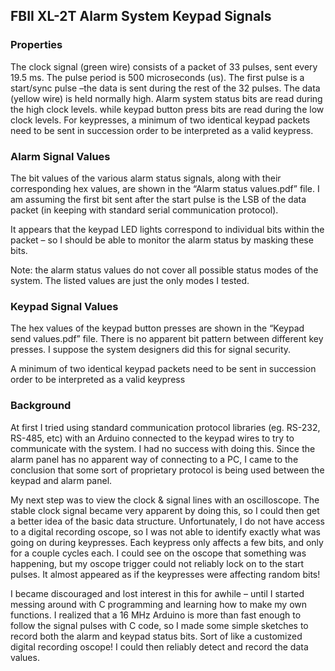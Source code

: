 ## FBII XL-2T Alarm System Keypad Signals

### Properties

The clock signal (green wire) consists of a packet of 33 pulses, sent every 19.5 ms.  The pulse period is 500 microseconds (us).  The first pulse is a start/sync pulse –the data is sent during the rest of the 32 pulses.  The data (yellow wire) is held normally high.  Alarm system status bits are read during the high clock levels. while keypad button press bits are read during the low clock levels.  For keypresses, a minimum of two identical keypad packets need to be sent in succession order to be interpreted as a valid keypress.

### Alarm Signal Values

The bit values of the various alarm status signals, along with their corresponding hex values, are shown in the “Alarm status values.pdf” file.  I am assuming the first bit sent after the start pulse is the LSB of the data packet (in keeping with standard serial communication protocol).

It appears that the keypad LED lights correspond to individual bits within the packet – so I should be able to monitor the alarm status by masking these bits.

Note: the alarm status values do not cover all possible status modes of the system.  The listed values are just the only modes I tested.

### Keypad Signal Values

The hex values of the keypad button presses are shown in the “Keypad send values.pdf” file.  There is no apparent bit pattern between different key presses.  I suppose the system designers did this for signal security.

A minimum of two identical keypad packets need to be sent in succession order to be interpreted as a valid keypress

### Background

At first I tried using standard communication protocol libraries (eg. RS-232, RS-485, etc) with an Arduino connected to the keypad wires to try to communicate with the system.  I had no success with doing this.  Since the alarm panel has no apparent way of connecting to a PC, I came to the conclusion that some sort of proprietary protocol is being used between the keypad and alarm panel.

My next step was to view the clock & signal lines with an oscilloscope.  The stable clock signal became very apparent by doing this, so I could then get a better idea of the basic data structure.  Unfortunately, I do not have access to a digital recording oscope, so I was not able to identify exactly what was going on during keypresses.  Each keypress only affects a few bits, and only for a couple cycles each.  I could see on the oscope that something was happening, but my oscope trigger could not reliably lock on to the start pulses.  It almost appeared as if the keypresses were affecting random bits!

I became discouraged and lost interest in this for awhile – until I started messing around with C programming and learning how to make my own functions.  I realized that a 16 MHz Arduino is more than fast enough to follow the signal pulses with C code, so I made some simple sketches to record both the alarm and keypad status bits.  Sort of like a customized digital recording oscope!  I could then reliably detect and record the data values.
